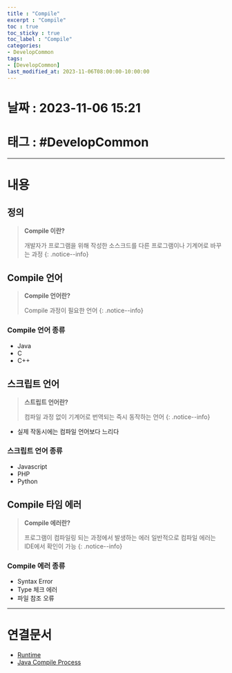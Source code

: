 ```yaml
---
title : "Compile"
excerpt : "Compile"
toc : true
toc_sticky : true
toc_label : "Compile"
categories:
- DevelopCommon
tags:
- [DevelopCommon]
last_modified_at: 2023-11-06T08:00:00-10:00:00
---
```


# 날짜 : 2023-11-06 15:21

# 태그 : #DevelopCommon 
---

# 내용

## 정의
> **Compile 이란?**
>
> 개발자가 프로그램을 위해 작성한 소스크드를 다른 프로그램이나 기계어로 바꾸는 과정
{: .notice--info}

## Compile 언어
> **Compile 언어란?**
>
> Compile 과정이 필요한 언어
{: .notice--info}

### Compile 언어 종류
- Java
- C
- C++

## 스크립트 언어
> **스트립트 언어란?**
>
> 컴파일 과정 없이 기계어로  번역되는 즉시 동작하는 언어
{: .notice--info}
- 실제 작동시에는 컴파일 언어보다 느리다

### 스크립트 언어 종류
-  Javascript
- PHP
- Python

## Compile 타임 에러
> **Compile 에러란?**
>
> 프로그램이 컴파일링 되는 과정에서 발생하는 에러
> 일반적으로 컴파일 에러는 IDE에서 확인이 가능
{: .notice--info}

### Compile 에러 종류
- Syntax Error
- Type 체크 에러
- 파일 참조 오류

---

# 연결문서
- [Runtime](../../developcommon/developcommon-Runtime)
- [Java Compile Process](../../java/java-java#java-compile-process)